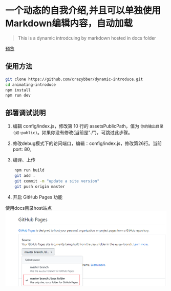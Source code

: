 # 一个动态的自我介绍,并且可以单独使用Markdown编辑内容，自动加载

> This is a dynamic introdcuing by markdown hosted in docs folder

[预览](https://crazybber.github.io/dynamic-introduce)

## 使用方法

``` bash
git clone https://github.com/crazybber/dynamic-introduce.git
cd animating-introduce
npm install
npm run dev
```

## 部署调试说明

1. 编辑 config/index.js，修改第 10 行的 assetsPublicPath，值为 `你的输出目录(如:public)`。如果你没有修改(当前是"./")，可跳过此步骤。

2. 修改debug模式下的访问端口，编辑：config/index.js，修改第26行。当前port: 80,

3. 编译、上传

```bash
    npm run build
    git add .
    git commit -m "update a site version"
    git push origin master
```

4. 开启 GitHub Pages 功能

使用docs目录host站点
![use-docs-for-git-pages](./docs/use-docs-for-gitpages.png)
